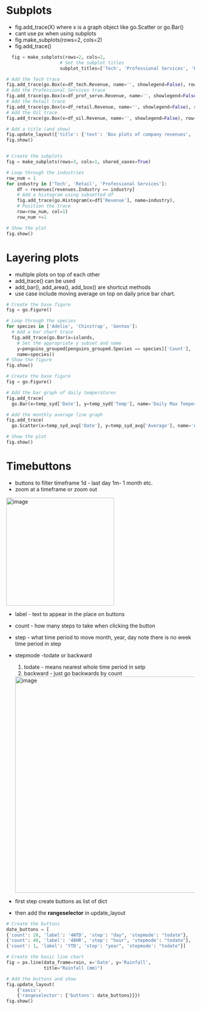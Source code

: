 # Subplots
- fig.add_trace(X) where x is a graph object like go.Scatter or go.Bar()
- cant use px when using subplots
- fig.make_subplots(rows=2, cols=2)
- fig.add_trace()

```python
  fig = make_subplots(rows=2, cols=2, 
                    # Set the subplot titles
                    subplot_titles=['Tech', 'Professional Services', 'Retail', 'Oil'])

# Add the Tech trace
fig.add_trace(go.Box(x=df_tech.Revenue, name='', showlegend=False), row=1, col=1)
# Add the Professional Services trace
fig.add_trace(go.Box(x=df_prof_serve.Revenue, name='', showlegend=False), row=1, col=2)
# Add the Retail trace
fig.add_trace(go.Box(x=df_retail.Revenue, name='', showlegend=False), row=2, col=1)
# Add the Oil trace
fig.add_trace(go.Box(x=df_oil.Revenue, name='', showlegend=False), row=2, col=2)

# Add a title (and show)
fig.update_layout({'title': {'text': 'Box plots of company revenues', 'x': 0.5, 'y': 0.9}})
fig.show()


# Create the subplots
fig = make_subplots(rows=3, cols=1, shared_xaxes=True)

# Loop through the industries
row_num = 1
for industry in ['Tech', 'Retail', 'Professional Services']:
    df = revenues[revenues.Industry == industry]
    # Add a histogram using subsetted df
    fig.add_trace(go.Histogram(x=df['Revenue'], name=industry),
    # Position the trace
    row=row_num, col=1)
    row_num +=1

# Show the plot
fig.show()
```
# Layering plots
- multiple plots on top of each other
- add_trace() can be used
- add_bar(), add_area(), add_box() are shortcut methods
- use case include moving average on top on daily price bar chart.

```python
# Create the base figure
fig = go.Figure()

# Loop through the species
for species in ['Adelie', 'Chinstrap', 'Gentoo']:
  # Add a bar chart trace
  fig.add_trace(go.Bar(x=islands,
    # Set the appropriate y subset and name
    y=penguins_grouped[penguins_grouped.Species == species]['Count'],
    name=species))
# Show the figure
fig.show()

# Create the base figure
fig = go.Figure()

# Add the bar graph of daily temperatures
fig.add_trace(
  go.Bar(x=temp_syd['Date'], y=temp_syd['Temp'], name='Daily Max Temperature'))

# Add the monthly average line graph
fig.add_trace(
  go.Scatter(x=temp_syd_avg['Date'], y=temp_syd_avg['Average'], name='Average Monthly Temperature'))

# Show the plot
fig.show()
```
# Timebuttons
- buttons to filter timeframe 1d - last day 1m- 1 month etc.
- zoom at a timeframe or zoom out
  
<img width="288" alt="image" src="https://github.com/deepakgowtham/Datascience_Basics/assets/47908891/f3d2ead3-98a6-4c94-add2-f7361ef9e845">

- label - text to appear in the place on buttons
- count - how many steps to take when clicking the button
- step - what time period to move month, year, day note there is no week time period in step
- stepmode -todate or backward
    1. todate - means nearest whole time period in setp
    2. backward - just go backwards by count

  <img width="577" alt="image" src="https://github.com/deepakgowtham/Datascience_Basics/assets/47908891/80bcc8fa-6dc5-476f-83ac-fd838b89a407">

- first step create buttons as list of dict
- then add the **rangeselector** in update_layout

```python
# Create the buttons
date_buttons = [
{'count': 28, 'label': '4WTD', 'step': "day", 'stepmode': "todate"},
{'count': 48, 'label': '48HR', 'step': "hour", 'stepmode': "todate"},
{'count': 1, 'label': 'YTD', 'step': "year", 'stepmode': "todate"}]

# Create the basic line chart
fig = px.line(data_frame=rain, x='Date', y='Rainfall', 
              title="Rainfall (mm)")

# Add the buttons and show
fig.update_layout(
  	{'xaxis':
    {'rangeselector': {'buttons': date_buttons}}})
fig.show()
```
